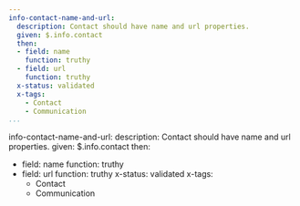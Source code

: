 ```yaml
---
info-contact-name-and-url:
  description: Contact should have name and url properties.
  given: $.info.contact
  then:
  - field: name
    function: truthy
  - field: url
    function: truthy
  x-status: validated
  x-tags:
    - Contact
    - Communication    
...
```

info-contact-name-and-url:
  description: Contact should have name and url properties.
  given: $.info.contact
  then:
  - field: name
    function: truthy
  - field: url
    function: truthy
  x-status: validated
  x-tags:
    - Contact
    - Communication    